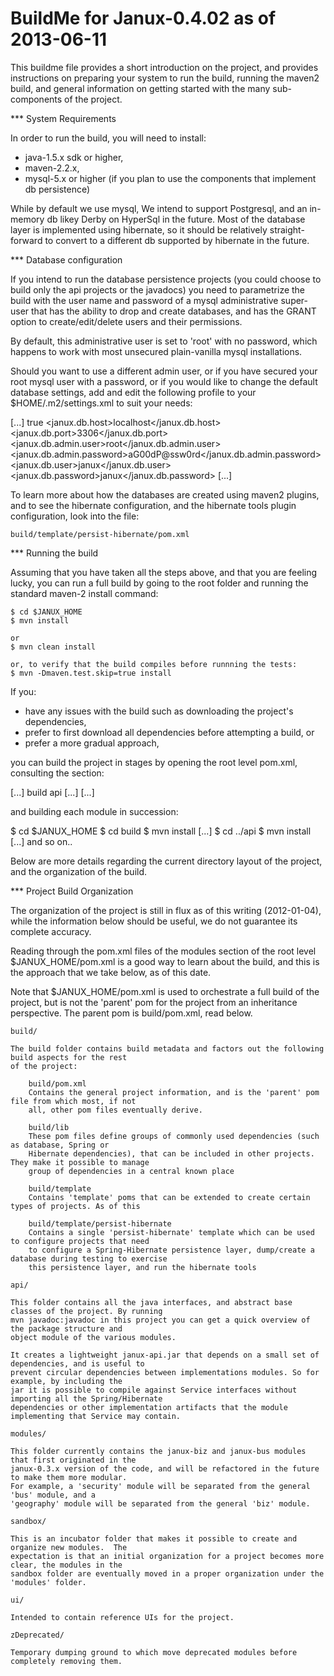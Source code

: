 BuildMe for Janux-0.4.02 as of 2013-06-11
==========

This buildme file provides a short introduction on the project, and provides instructions on
preparing your system to run the build, running the maven2 build, and general information on
getting started with the many sub-components of the project.

*** System Requirements

In order to run the build, you will need to install:

  - java-1.5.x sdk or higher, 
  - maven-2.2.x,
  - mysql-5.x or higher (if you plan to use the components that implement db persistence)

While by default we use mysql, We intend to support Postgresql, and an in-memory db likey Derby on
HyperSql in the future.  Most of the database layer is implemented using hibernate, so it should be
relatively straight-forward to convert to a different db supported by hibernate in the future.


*** Database configuration

If you intend to run the database persistence projects (you could choose to build only the api
projects or the javadocs) you need to parametrize the build with the user name and password of a
mysql administrative super-user that has the ability to drop and create databases, and has the GRANT
option to create/edit/delete users and their permissions.

By default, this administrative user is set to 'root' with no password, which happens to work with
most unsecured plain-vanilla mysql installations.

Should you want to use a different admin user, or if you have secured your root mysql user with a
password, or if you would like to change the default database settings, add and edit the following
profile to your $HOME/.m2/settings.xml to suit your needs:

 [...]
  <profiles>
    <!-- default profile, enabled for all projects -->
    <profile>
      <activation>
        <activeByDefault>true</activeByDefault>
      </activation>
      <properties>
				<janux.db.host>localhost</janux.db.host>
				<janux.db.port>3306</janux.db.port>
				<janux.db.admin.user>root</janux.db.admin.user>
				<janux.db.admin.password>aG00dP@ssw0rd</janux.db.admin.password>
				<janux.db.user>janux</janux.db.user>
				<janux.db.password>janux</janux.db.password>
      </properties>
    </profile>
  </profiles>
 [...]

To learn more about how the databases are created using maven2 plugins, and to see the hibernate
configuration, and the hibernate tools plugin configuration, look into the file:

	build/template/persist-hibernate/pom.xml


*** Running the build

Assuming that you have taken all the steps above, and that you are feeling lucky, you can run a
full build by going to the root folder and running the standard maven-2 install command:

	$ cd $JANUX_HOME
	$ mvn install

	or
	$ mvn clean install

	or, to verify that the build compiles before runnning the tests:
	$ mvn -Dmaven.test.skip=true install


If you:

  - have any issues with the build such as downloading the project's dependencies, 
  - prefer to first download all dependencies before attempting a build, or
  - prefer a more gradual approach, 

you can build the project in stages by opening the root level pom.xml,
consulting the <modules> section:

[...]
<modules>
    <module>build</module><!-- build meta information -->
		<module>api</module>
		[...]
</modules>
[...]

and building each module in succession:


 $ cd $JANUX_HOME
 $ cd build
 $ mvn install
 [...]
 $ cd ../api
 $ mvn install
 [...]
 and so on..

Below are more details regarding the current directory layout of the project, and the organization
of the build.


*** Project Build Organization
		 
The organization of the project is still in flux as of this writing (2012-01-04), while the
information below should be useful, we do not guarantee its complete accuracy. 

Reading through the pom.xml files of the modules section of the root level $JANUX_HOME/pom.xml is a
good way to learn about the build, and this is the approach that we take below, as of this date.

Note that $JANUX_HOME/pom.xml is used to orchestrate a full build of the project, but is
not the 'parent' pom for the project from an inheritance perspective.  The parent pom is
build/pom.xml, read below.

	build/

	The build folder contains build metadata and factors out the following build aspects for the rest
	of the project:

		build/pom.xml
		Contains the general project information, and is the 'parent' pom file from which most, if not
		all, other pom files eventually derive.

		build/lib
		These pom files define groups of commonly used dependencies (such as database, Spring or
		Hibernate dependencies), that can be included in other projects.  They make it possible to manage
		group of dependencies in a central known place

		build/template
		Contains 'template' poms that can be extended to create certain types of projects. As of this

		build/template/persist-hibernate
		Contains a single 'persist-hibernate' template which can be used to configure projects that need
		to configure a Spring-Hibernate persistence layer, dump/create a database during testing to exercise
		this persistence layer, and run the hibernate tools

	api/

	This folder contains all the java interfaces, and abstract base classes of the project. By running
	mvn javadoc:javadoc in this project you can get a quick overview of the package structure and
	object module of the various modules.

	It creates a lightweight janux-api.jar that depends on a small set of dependencies, and is useful to
	prevent circular dependencies between implementations modules. So for example, by including the
	jar it is possible to compile against Service interfaces without importing all the Spring/Hibernate
	dependencies or other implementation artifacts that the module implementing that Service may contain.

	modules/

	This folder currently contains the janux-biz and janux-bus modules that first originated in the
	janux-0.3.x version of the code, and will be refactored in the future to make them more modular.
	For example, a 'security' module will be separated from the general 'bus' module, and a
	'geography' module will be separated from the general 'biz' module.
	
	sandbox/

	This is an incubator folder that makes it possible to create and organize new modules.  The
	expectation is that an initial organization for a project becomes more clear, the modules in the
	sandbox folder are eventually moved in a proper organization under the 'modules' folder.

	ui/

	Intended to contain reference UIs for the project.

	zDeprecated/

	Temporary dumping ground to which move deprecated modules before completely removing them.
